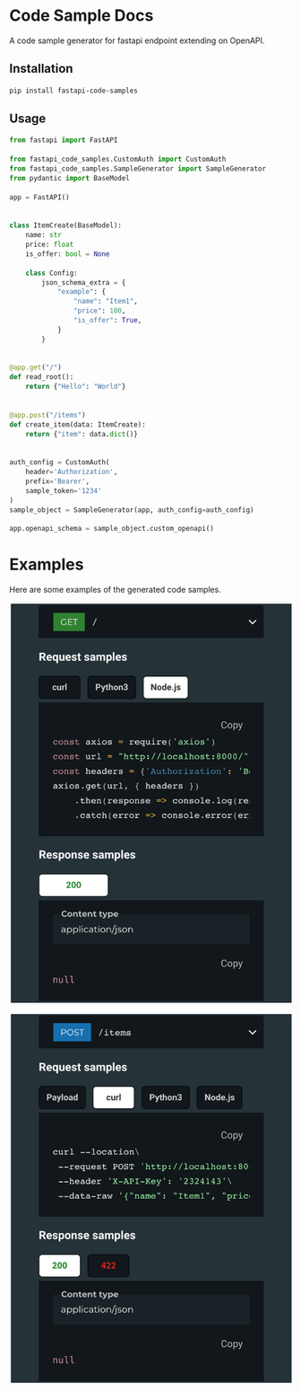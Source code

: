 # Code Sample Docs

A code sample generator for fastapi endpoint extending on OpenAPI.

## Installation

```bash
pip install fastapi-code-samples
```

## Usage

```python
from fastapi import FastAPI

from fastapi_code_samples.CustomAuth import CustomAuth
from fastapi_code_samples.SampleGenerator import SampleGenerator
from pydantic import BaseModel

app = FastAPI()


class ItemCreate(BaseModel):
    name: str
    price: float
    is_offer: bool = None

    class Config:
        json_schema_extra = {
            "example": {
                "name": "Item1",
                "price": 100,
                "is_offer": True,
            }
        }


@app.get("/")
def read_root():
    return {"Hello": "World"}


@app.post("/items")
def create_item(data: ItemCreate):
    return {"item": data.dict()}


auth_config = CustomAuth(
    header='Authorization',
    prefix='Bearer',
    sample_token='1234'
)
sample_object = SampleGenerator(app, auth_config=auth_config)

app.openapi_schema = sample_object.custom_openapi()
```

# Examples

Here are some examples of the generated code samples.<br><br>
![Sample GET request](./docs/sample-GET.png) <br><br>
![Sample POST request](./docs/sample-POST.png)